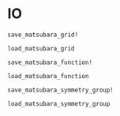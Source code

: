 # IO

```@docs
save_matsubara_grid!
```       

```@docs
load_matsubara_grid
```    

```@docs
save_matsubara_function!
```    

```@docs
load_matsubara_function
```    

```@docs
save_matsubara_symmetry_group!
```    

```@docs
load_matsubara_symmetry_group
```    
        